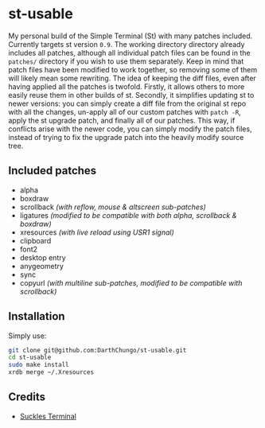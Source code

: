 # st-usable
My personal build of the Simple Terminal (St) with many patches included.
Currently targets st version `0.9`.
The working directory directory already includes all patches, although all individual patch files can be found in the `patches/` directory if you wish to use them separately.
Keep in mind that patch files have been modified to work together, so removing some of them will likely mean some rewriting.
The idea of keeping the diff files, even after having applied all the patches is twofold.
Firstly, it allows others to more easily reuse them in other builds of st.
Secondly, it simplifies updating st to newer versions: you can simply create a diff file from the original st repo with all the changes, un-apply all of our custom patches with `patch -R`, apply the st upgrade patch, and finally all of our patches.
This way, if conflicts arise with the newer code, you can simply modify the patch files, instead of trying to fix the upgrade patch into the heavily modify source tree.

## Included patches
- alpha
- boxdraw
- scrollback _(with reflow, mouse & altscreen sub-patches)_
- ligatures _(modified to be compatible with both alpha, scrollback & boxdraw)_
- xresources _(with live reload using USR1 signal)_
- clipboard
- font2
- desktop entry
- anygeometry
- sync
- copyurl _(with multiline sub-patches, modified to be compatible with scrollback)_

## Installation
Simply use:

```bash
git clone git@github.com:DarthChungo/st-usable.git
cd st-usable
sudo make install
xrdb merge ~/.Xresources
```

## Credits
- [Suckles Terminal](https://st.suckless.org/)
